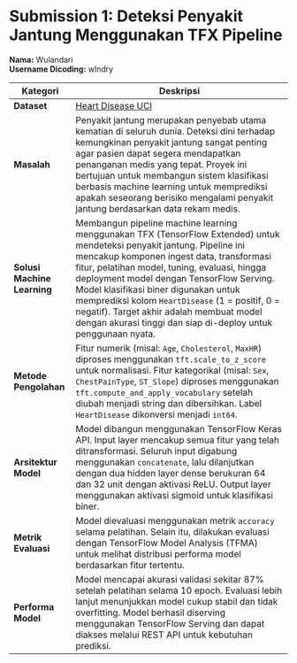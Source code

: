 # Submission 1: Deteksi Penyakit Jantung Menggunakan TFX Pipeline

**Nama:** Wulandari  
**Username Dicoding:** wlndry

| Kategori | Deskripsi |
|----------|-----------|
| **Dataset** | [Heart Disease UCI](https://www.kaggle.com/datasets/fedesoriano/heart-failure-prediction) |
| **Masalah** | Penyakit jantung merupakan penyebab utama kematian di seluruh dunia. Deteksi dini terhadap kemungkinan penyakit jantung sangat penting agar pasien dapat segera mendapatkan penanganan medis yang tepat. Proyek ini bertujuan untuk membangun sistem klasifikasi berbasis machine learning untuk memprediksi apakah seseorang berisiko mengalami penyakit jantung berdasarkan data rekam medis. |
| **Solusi Machine Learning** | Membangun pipeline machine learning menggunakan TFX (TensorFlow Extended) untuk mendeteksi penyakit jantung. Pipeline ini mencakup komponen ingest data, transformasi fitur, pelatihan model, tuning, evaluasi, hingga deployment model dengan TensorFlow Serving. Model klasifikasi biner digunakan untuk memprediksi kolom `HeartDisease` (1 = positif, 0 = negatif). Target akhir adalah membuat model dengan akurasi tinggi dan siap di-deploy untuk penggunaan nyata. |
| **Metode Pengolahan** | Fitur numerik (misal: `Age`, `Cholesterol`, `MaxHR`) diproses menggunakan `tft.scale_to_z_score` untuk normalisasi. Fitur kategorikal (misal: `Sex`, `ChestPainType`, `ST_Slope`) diproses menggunakan `tft.compute_and_apply_vocabulary` setelah diubah menjadi string dan dibersihkan. Label `HeartDisease` dikonversi menjadi `int64`. |
| **Arsitektur Model** | Model dibangun menggunakan TensorFlow Keras API. Input layer mencakup semua fitur yang telah ditransformasi. Seluruh input digabung menggunakan `concatenate`, lalu dilanjutkan dengan dua hidden layer dense berukuran 64 dan 32 unit dengan aktivasi ReLU. Output layer menggunakan aktivasi sigmoid untuk klasifikasi biner. |
| **Metrik Evaluasi** | Model dievaluasi menggunakan metrik `accuracy` selama pelatihan. Selain itu, dilakukan evaluasi dengan TensorFlow Model Analysis (TFMA) untuk melihat distribusi performa model berdasarkan fitur tertentu. |
| **Performa Model** | Model mencapai akurasi validasi sekitar 87% setelah pelatihan selama 10 epoch. Evaluasi lebih lanjut menunjukkan model cukup stabil dan tidak overfitting. Model berhasil diserving menggunakan TensorFlow Serving dan dapat diakses melalui REST API untuk kebutuhan prediksi. |
